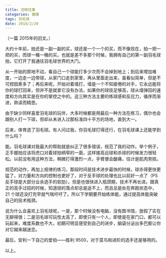 ```yaml
---
title: 羽球往事
categories: 健康
tags: 羽毛球
date: 2018/2/20
---
```


（一篇 2015年的旧文。）

大约十年前，拍还是一副一副的买，球还是一个一个的买，而不像现在，拍一把一把的买，而球一桶一桶的买。也就是差不多那个时候，我拥有自己的第一副羽毛球拍，它打开了我通往羽毛球世界的大门。

<!-- more -->

从一开始的原地不动，看自己一个球能打多少次而不会掉到地上；到后来增加难度，一边走一边带球，从家门口走到家里，再从里面走出来，虽看似简单，但是不可控因素多了；再后来呢，开始对着墙打，墙是一个不知疲倦的对手，它永远能将你的球打回来，但并不是就拿它没有办法，如果你的球技足够高，球从墙弹回的速度和方向其实是在你的掌控之中的。这三种方法主要的练球感和反应力，循序而渐进，熟读而精思。

由于缺少同样喜爱羽毛球的玩伴，大多时候都是用最后一种方法在练习，偶尔也会跟别人打一下球，但却从未进入过那标准四十平方的场地，直到大一。

后来，体育选了羽毛球。有人问过我，你羽毛球打得还行，在羽毛球课上还能学到什么吗？

能。羽毛球课对我最大的帮助就是纠正了很多错误，规范了我的动作。举个例子，正手握拍应该将虎口对着球拍柄窄的一面，这样接高远球和杀球的时候发力很轻松。以前没有用这种方法，稍微打得激烈一点，手臂便会酸痛，估计是肌肉劳损。

规范的动作，再加上规律的练习，那段时间是技术进步最快的时候，球杀得更快更猛了，对力量和方向的控制也更好了，对于反手球的处理也比以前好一点了（PS 反手球是大部分业余选手的软肋）。但是也很快进入瓶颈期，技术不再长进。跟真正的高手过招的时候，知道球的落点却总是追不上，而且总是处在奔跑状态中，21 个球还没打完早就气喘吁吁了。所以下学期要开始练体能，通过提高体能突破自己的技术瓶颈。

说为什么会喜欢上羽毛球呢，一是，那个时候没有电脑，没有图书馆，放假了实在无聊得很；二是羽毛球可玩性太高了，即使只有一个人，即使是在家门口，都可以玩起来，难度系数也不大，初期可明显感受到自己的进步，脑袋分泌出多巴胺让你对它越来越迷恋。

最后，安利一下自己的爱拍——胜利 9500，对于菜鸟和进阶的选手还是够用的。

以上。